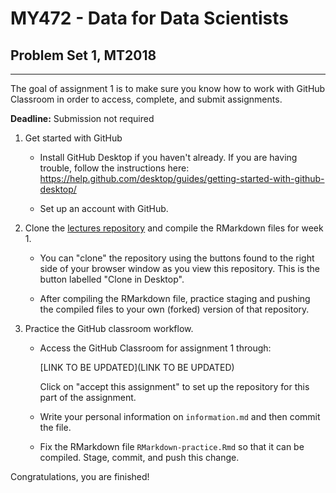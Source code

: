 
# MY472 - Data for Data Scientists

## Problem Set 1, MT2018
---

The goal of assignment 1 is to make sure you know how to work with GitHub Classroom in order to access, complete, and submit assignments.

**Deadline:** Submission not required

1. Get started with GitHub

    * Install GitHub Desktop if you haven't already. If you are having trouble, follow the instructions here: https://help.github.com/desktop/guides/getting-started-with-github-desktop/
  
    * Set up an account with GitHub.
  
2. Clone the [lectures repository](https://github.com/lse-my472/lectures) and compile the RMarkdown files for week 1.

    * You can "clone" the repository using the buttons found to the right side of your browser window as you view this repository.  This is the button labelled "Clone in Desktop".
  
    * After compiling the RMarkdown file, practice staging and pushing the compiled files to your own (forked) version of that repository.
  
3. Practice the GitHub classroom workflow.

    *  Access the GitHub Classroom for assignment 1 through:

          [LINK TO BE UPDATED](LINK TO BE UPDATED)

       Click on "accept this assignment" to set up the repository for this part of the assignment.  

    *  Write your personal information on `information.md` and then commit the file.
    
    * Fix the RMarkdown file `RMarkdown-practice.Rmd` so that it can be compiled. Stage, commit, and push this change.

Congratulations, you are finished!
